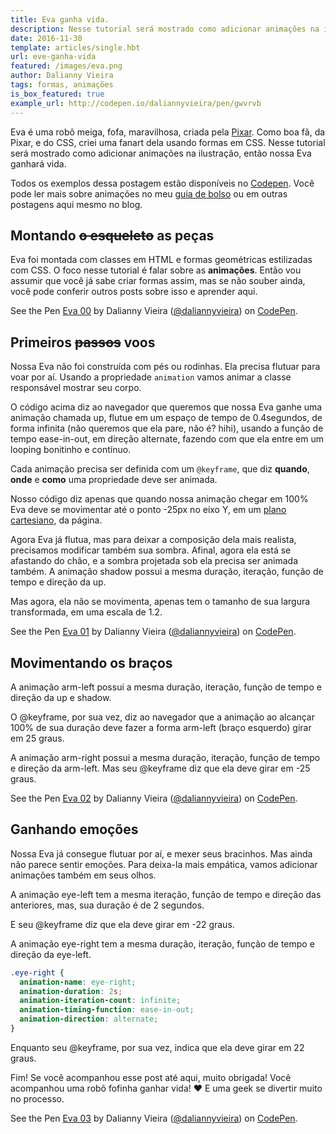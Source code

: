 ```yaml
---
title: Eva ganha vida.
description: Nesse tutorial será mostrado como adicionar animações na ilustração, então nossa Eva ganhará vida.
date: 2016-11-30
template: articles/single.hbt
url: eve-ganha-vida
featured: /images/eva.png
author: Dalianny Vieira
tags: formas, animações
is_box_featured: true
example_url: http://codepen.io/daliannyvieira/pen/gwvrvb
---
```


Eva é uma robô meiga, fofa, maravilhosa, criada pela [Pixar](https://pt.wikipedia.org/wiki/WALL%C2%B7E). Como boa fã, da Pixar, e do CSS, criei uma fanart dela usando formas em CSS.
Nesse tutorial será mostrado como adicionar animações na ilustração, então nossa Eva ganhará vida.

Todos os exemplos dessa postagem estão disponíveis no [Codepen](http://codepen.io/collection/XmZvqo/).
Você pode ler mais sobre animações no meu [guia de bolso](https://github.com/daliannyvieira/css-animations-pocket-guide) ou em outras postagens aqui mesmo no blog.

## Montando ~~o esqueleto~~ as peças

Eva foi montada com classes em HTML e formas geométricas estilizadas com CSS. O foco nesse tutorial é falar sobre as **animações**. Então vou assumir que você já sabe criar formas assim, mas se não souber ainda, você pode conferir outros posts sobre isso e aprender aqui.

<p data-height="400" data-theme-id="0" data-slug-hash="amqNZV" data-default-tab="css,result" data-user="daliannyvieira" data-embed-version="2" data-pen-title="Eva 00" class="codepen">See the Pen <a href="http://codepen.io/daliannyvieira/pen/amqNZV/">Eva 00</a> by Dalianny Vieira (<a href="http://codepen.io/daliannyvieira">@daliannyvieira</a>) on <a href="http://codepen.io">CodePen</a>.</p>
<script async src="https://production-assets.codepen.io/assets/embed/ei.js"></script>

## Primeiros ~~passos~~ voos

Nossa Eva não foi construída com pés ou rodinhas. Ela precisa flutuar para voar por aí. Usando a propriedade `animation` vamos animar a classe responsável mostrar seu corpo.

<script src="https://gist.github.com/clovisdasilvaneto/73de6a007ee4ec2311e9ee2406272c6f.js"></script>

O código acima diz ao navegador que queremos que nossa Eva ganhe uma animação chamada up, flutue em um espaço de tempo de 0.4segundos, de forma infinita (não queremos que ela pare, não é? hihi), usando a função de tempo ease-in-out, em direção alternate, fazendo com que ela entre em um looping bonitinho e contínuo.

Cada animação precisa ser definida com um `@keyframe`, que diz **quando**, **onde** e **como** uma propriedade deve ser animada.

<script src="https://gist.github.com/clovisdasilvaneto/e8ad28572d2218d8ab851a6bf7935bf9.js"></script>

Nosso código diz apenas que quando nossa animação chegar em 100% Eva deve se movimentar até o ponto -25px no eixo Y, em um [plano cartesiano](http://brasilescola.uol.com.br/matematica/plano-cartesiano.htm]), da página.  

Agora Eva já flutua, mas para deixar a composição dela mais realista, precisamos modificar também sua sombra. Afinal, agora ela está se afastando do chão, e a sombra projetada sob ela precisa ser animada também. A animação shadow possui a mesma duração, iteração, função de tempo e direção da up.

<script src="https://gist.github.com/clovisdasilvaneto/3111baf8a9456fc542daf78110e04bef.js"></script>

Mas agora, ela não se movimenta, apenas tem o tamanho de sua largura transformada, em uma escala de 1.2.

<script src="https://gist.github.com/clovisdasilvaneto/925726a0eac0fc3a46ddc63dd299ad60.js"></script>

<p data-height="400" data-theme-id="0" data-slug-hash="KgQrNN" data-default-tab="css,result" data-user="daliannyvieira" data-embed-version="2" data-pen-title="Eva 01" class="codepen">See the Pen <a href="http://codepen.io/daliannyvieira/pen/KgQrNN/">Eva 01</a> by Dalianny Vieira (<a href="http://codepen.io/daliannyvieira">@daliannyvieira</a>) on <a href="http://codepen.io">CodePen</a>.</p>
<script async src="https://production-assets.codepen.io/assets/embed/ei.js"></script>

## Movimentando os braços

A animação arm-left possui a mesma duração, iteração, função de tempo e direção da up e shadow.

<script src="https://gist.github.com/clovisdasilvaneto/23b66f0151bb71574103374d74f83255.js"></script>

O @keyframe, por sua vez, diz ao navegador que a animação ao alcançar 100% de sua duração deve fazer a forma arm-left (braço esquerdo) girar em 25 graus.

<script src="https://gist.github.com/clovisdasilvaneto/dd15f0172ee960c8a9cb0d9e92579190.js"></script>

A animação arm-right possui a mesma duração, iteração, função de tempo e direção da arm-left. Mas seu @keyframe diz que ela deve girar em -25 graus.

<script src="https://gist.github.com/clovisdasilvaneto/a3ac2732b92d66c636854c2c880afea2.js"></script>

<p data-height="400" data-theme-id="0" data-slug-hash="EgQykE" data-default-tab="css,result" data-user="daliannyvieira" data-embed-version="2" data-pen-title="Eva 02" class="codepen">See the Pen <a href="http://codepen.io/daliannyvieira/pen/EgQykE/">Eva 02</a> by Dalianny Vieira (<a href="http://codepen.io/daliannyvieira">@daliannyvieira</a>) on <a href="http://codepen.io">CodePen</a>.</p>
<script async src="https://production-assets.codepen.io/assets/embed/ei.js"></script>

## Ganhando emoções

Nossa Eva já consegue flutuar por aí, e mexer seus bracinhos. Mas ainda não parece sentir emoções. Para deixa-la mais empática, vamos adicionar animações também em seus olhos.

A animação eye-left tem a mesma iteração, função de tempo e direção das anteriores, mas, sua duração é de 2 segundos.

<script src="https://gist.github.com/clovisdasilvaneto/f4d90c56f5e2955a17a5cc77bcbb5a3d.js"></script>

E seu @keyframe diz que ela deve girar em -22 graus.

<script src="https://gist.github.com/clovisdasilvaneto/88211b4edf368e8c462017ecc7652830.js"></script>

A animação eye-right tem a mesma duração, iteração, função de tempo e direção da eye-left.

``` css
.eye-right {
  animation-name: eye-right;
  animation-duration: 2s;
  animation-iteration-count: infinite;
  animation-timing-function: ease-in-out;
  animation-direction: alternate;
}
```

Enquanto seu @keyframe, por sua vez, indica que ela deve girar em 22 graus.

<script src="https://gist.github.com/clovisdasilvaneto/d2e427f31754760a548deac3c7f8e7c0.js"></script>

Fim! Se você acompanhou esse post até aqui, muito obrigada!
Você acompanhou uma robô fofinha ganhar vida! ♥ E uma geek se divertir muito no processo.

<p data-height="400" data-theme-id="0" data-slug-hash="gwvrvb" data-default-tab="css,result" data-user="daliannyvieira" data-embed-version="2" data-pen-title="Eva 03" class="codepen">See the Pen <a href="http://codepen.io/daliannyvieira/pen/gwvrvb/">Eva 03</a> by Dalianny Vieira (<a href="http://codepen.io/daliannyvieira">@daliannyvieira</a>) on <a href="http://codepen.io">CodePen</a>.</p>
<script async src="https://production-assets.codepen.io/assets/embed/ei.js"></script>
